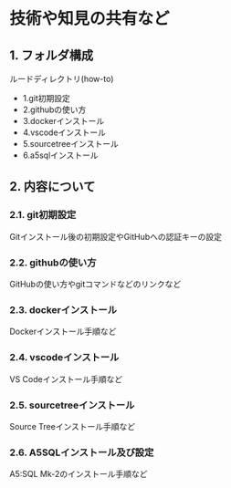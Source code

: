 # 技術や知見の共有など

## 1. フォルダ構成
ルードディレクトリ(how-to)
* 1.git初期設定
* 2.githubの使い方
* 3.dockerインストール
* 4.vscodeインストール
* 5.sourcetreeインストール
* 6.a5sqlインストール

## 2. 内容について
### 2.1. git初期設定
Gitインストール後の初期設定やGitHubへの認証キーの設定
### 2.2. githubの使い方
GitHubの使い方やgitコマンドなどのリンクなど
### 2.3. dockerインストール
Dockerインストール手順など
### 2.4. vscodeインストール
VS Codeインストール手順など
### 2.5. sourcetreeインストール
Source Treeインストール手順など
### 2.6. A5SQLインストール及び設定
A5:SQL Mk-2のインストール手順など

